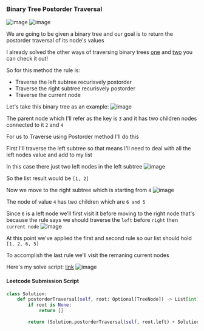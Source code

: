<h3> Binary Tree Postorder Traversal </h3>

![image](https://github.com/h4ckyou/h4ckyou.github.io/assets/127159644/7581c295-421e-4f29-add1-3948997cff1e)
![image](https://github.com/h4ckyou/h4ckyou.github.io/assets/127159644/672a35ec-2862-4178-90d8-7e533fe69f28)

We are going to be given a binary tree and our goal is to return the postorder traversal of its node's values

I already solved the other ways of traversing binary trees [one](https://h4ckyou.github.io/posts/programming/Leetcode/Binary%20Tree%20Inorder%20Traversal/solution.html
) and [two](https://h4ckyou.github.io/posts/programming/Leetcode/Binary%20Tree%20Preorder%20Traversal/solution.html) you can check it out!

So for this method the rule is:
- Traverse the left subtree recurisvely postorder
- Traverse the right subtree recurisvely postorder
- Traverse the current node

Let's take this binary tree as an example:
![image](https://github.com/h4ckyou/h4ckyou.github.io/assets/127159644/ed274586-8dac-4a55-8bab-0de6260b9776)

The parent node which I'll refer as the key is `3` and it has two children nodes connected to it `2` and `4`

For us to Traverse using Postorder method I'll do this

First I'll traverse the left subtree so that means I'll need to deal with all the left nodes value and add to my list

In this case there just two left nodes in the left subtree
![image](https://github.com/h4ckyou/h4ckyou.github.io/assets/127159644/f39ff41f-3725-4234-baee-a7807e1b3482)

So the list result would be `[1, 2]`

Now we move to the right subtree which is starting from `4`
![image](https://github.com/h4ckyou/h4ckyou.github.io/assets/127159644/bc7b5c18-e38a-4de4-ab44-ce4bc2954766)

The node of value `4` has two children which are `6 and 5` 

Since `6` is a left node we'll first visit it before moving to the right node that's because the rule says we should traverse the `left` before `right` then `current node`
![image](https://github.com/h4ckyou/h4ckyou.github.io/assets/127159644/61c38835-94d1-4d84-bf04-011cd45c5a73)

At this point we've applied the first and second rule so our list should hold `[1, 2, 6, 5]` 

To accomplish the last rule we'll visit the remaning current nodes



Here's my solve script: [link](https://github.com/h4ckyou/h4ckyou.github.io/blob/main/posts/programming/Leetcode/Binary%20Tree%20Postorder%20Traversal/solve.py)
![image](https://github.com/h4ckyou/h4ckyou.github.io/assets/127159644/f30415dc-bc94-4085-a008-67ccec5d8021)


#### Leetcode Submission Script

```python
class Solution:
    def postorderTraversal(self, root: Optional[TreeNode]) -> List[int]:
        if root is None:
            return []
        
        return (Solution.postorderTraversal(self, root.left) + Solution.postorderTraversal(self, root.right) + [root.val])
```

